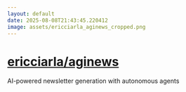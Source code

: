 ```yaml
---
layout: default
date: 2025-08-08T21:43:45.220412
image: assets/ericciarla_aginews_cropped.png
---
```


# [ericciarla/aginews](https://github.com/ericciarla/aginews)

AI-powered newsletter generation with autonomous agents
